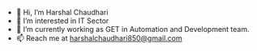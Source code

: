 - 👋 Hi, I’m Harshal Chaudhari 
- 👀 I’m interested in IT Sector
- 🌱 I’m currently working as GET in Automation and Development team.
- 📫 Reach me at harshalchaudhari850@gmail.com
<!---
Harshal850/Harshal850 is a ✨ special ✨ repository because its `README.md` (this file) appears on your GitHub profile.
You can click the Preview link to take a look at your changes.
--->
